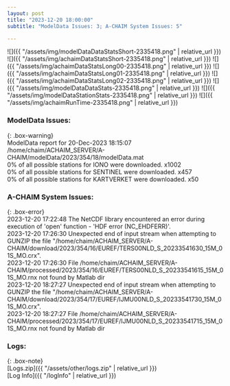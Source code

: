 ```yaml
---
layout: post
title: "2023-12-20 18:00:00"
subtitle: "ModelData Issues: 3; A-CHAIM System Issues: 5"

---
```


![]({{ "/assets/img/modelDataDataStatsShort-2335418.png" | relative_url }})
![]({{ "/assets/img/achaimDataStatsShort-2335418.png" | relative_url }})
![]({{ "/assets/img/achaimDataStatsLong00-2335418.png" | relative_url }})
![]({{ "/assets/img/achaimDataStatsLong01-2335418.png" | relative_url }})
![]({{ "/assets/img/achaimDataStatsLong02-2335418.png" | relative_url }})
![]({{ "/assets/img/modelDataDataStats-2335418.png" | relative_url }})
![]({{ "/assets/img/modelDataStationStats-2335418.png" | relative_url }})
![]({{ "/assets/img/achaimRunTime-2335418.png" | relative_url }})


### ModelData Issues:  
  
{: .box-warning}  
 ModelData report for 20-Dec-2023 18:15:07   
 /home/chaim/ACHAIM_SERVER/A-CHAIM/modelData/2023/354/18/modelData.mat   
 0% of all possible stations for IONO were downloaded. x1002   
 0% of all possible stations for SENTINEL were downloaded. x457   
 0% of all possible stations for KARTVERKET were downloaded. x50   
  
### A-CHAIM System Issues:  
  
{: .box-error}  
2023-12-20 17:22:48 The NetCDF library encountered an error during execution of 'open' function - 'HDF error (NC_EHDFERR)'.  
2023-12-20 17:26:30 Unexpected end of input stream when attempting to GUNZIP the file "/home/chaim/ACHAIM_SERVER/A-CHAIM/download/2023/354/16/EUREF/TERS00NLD_S_20233541630_15M_01S_MO.crx".  
2023-12-20 17:26:30 File /home/chaim/ACHAIM_SERVER/A-CHAIM/processed/2023/354/16/EUREF/TERS00NLD_S_20233541615_15M_01S_MO.rnx not found by Matlab dir  
2023-12-20 18:27:27 Unexpected end of input stream when attempting to GUNZIP the file "/home/chaim/ACHAIM_SERVER/A-CHAIM/download/2023/354/17/EUREF/IJMU00NLD_S_20233541730_15M_01S_MO.crx".  
2023-12-20 18:27:27 File /home/chaim/ACHAIM_SERVER/A-CHAIM/processed/2023/354/17/EUREF/IJMU00NLD_S_20233541715_15M_01S_MO.rnx not found by Matlab dir  

### Logs:  
  
{: .box-note}  
[Logs.zip]({{ "/assets/other/logs.zip" | relative_url }})  
[Log Info]({{ "/logInfo" | relative_url }})  
